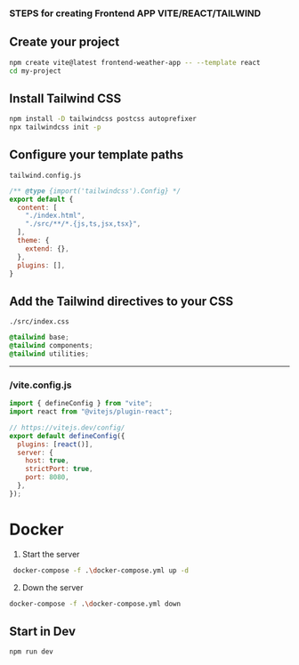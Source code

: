 ### STEPS for creating Frontend APP VITE/REACT/TAILWIND

## Create your project

```bash
npm create vite@latest frontend-weather-app -- --template react
cd my-project
```

## Install Tailwind CSS

```bash
npm install -D tailwindcss postcss autoprefixer
npx tailwindcss init -p
```

## Configure your template paths

`tailwind.config.js`

```js
/** @type {import('tailwindcss').Config} */
export default {
  content: [
    "./index.html",
    "./src/**/*.{js,ts,jsx,tsx}",
  ],
  theme: {
    extend: {},
  },
  plugins: [],
}
```

## Add the Tailwind directives to your CSS

`./src/index.css`

```css
@tailwind base;
@tailwind components;
@tailwind utilities;
```

---

### /vite.config.js

```javascript
import { defineConfig } from "vite";
import react from "@vitejs/plugin-react";

// https://vitejs.dev/config/
export default defineConfig({
  plugins: [react()],
  server: {
    host: true,
    strictPort: true,
    port: 8080,
  },
});
```

# Docker

1. Start the server

```bash
 docker-compose -f .\docker-compose.yml up -d
```

2. Down the server

```bash
docker-compose -f .\docker-compose.yml down
```

## Start in Dev

```bash
npm run dev
```
